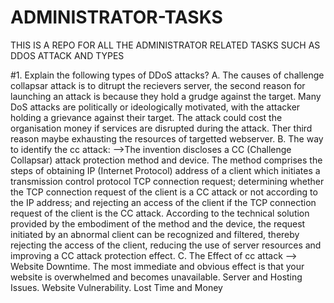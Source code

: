 # ADMINISTRATOR-TASKS
THIS IS A REPO FOR ALL THE  ADMINISTRATOR RELATED TASKS SUCH  AS DDOS ATTACK AND TYPES

#1. Explain the following types of DDoS attacks?
A. The causes of  challenge collapsar attack is to  ditrupt the recievers server,  the second  reason for launching an attack is because they hold a grudge against the target. Many DoS attacks are politically or ideologically motivated, with the attacker holding a grievance against their target. The attack could cost the organisation money if services are disrupted during the attack. Ther third reason maybe exhausting the  resources of targetted webserver.
B. The way to identify the cc attack:
-->The invention discloses a CC (Challenge Collapsar) attack protection method and device. The method comprises the steps of obtaining IP (Internet Protocol) address of a client which initiates a transmission control protocol TCP connection request; determining whether the TCP connection request of the client is a CC attack or not according to the IP address; and rejecting an access of the client if the TCP connection request of the client is the CC attack. According to the technical solution provided by the embodiment of the method and the device, the request initiated by an abnormal client can be recognized and filtered, thereby rejecting the access of the client, reducing the use of server resources and improving a CC attack protection effect.
C. The Effect of cc attack
-->  Website Downtime. The most immediate and obvious effect is that your website is overwhelmed and becomes unavailable.
     Server and Hosting Issues.
     Website Vulnerability.
     Lost Time and Money
